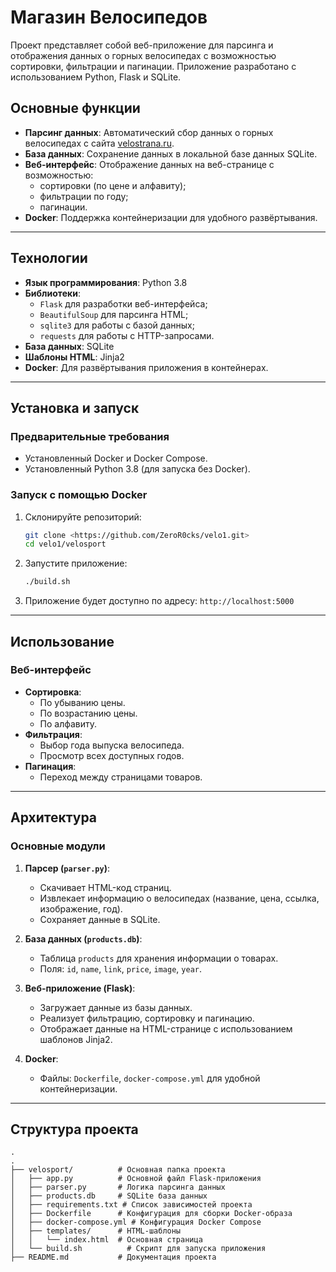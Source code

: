# Магазин Велосипедов

Проект представляет собой веб-приложение для парсинга и отображения данных о горных велосипедах с возможностью сортировки, фильтрации и пагинации. Приложение разработано с использованием Python, Flask и SQLite.

## Основные функции

- **Парсинг данных**: Автоматический сбор данных о горных велосипедах с сайта [velostrana.ru](https://www.velostrana.ru).
- **База данных**: Сохранение данных в локальной базе данных SQLite.
- **Веб-интерфейс**: Отображение данных на веб-странице с возможностью:
  - сортировки (по цене и алфавиту);
  - фильтрации по году;
  - пагинации.
- **Docker**: Поддержка контейнеризации для удобного развёртывания.

---

## Технологии

- **Язык программирования**: Python 3.8
- **Библиотеки**:
  - `Flask` для разработки веб-интерфейса;
  - `BeautifulSoup` для парсинга HTML;
  - `sqlite3` для работы с базой данных;
  - `requests` для работы с HTTP-запросами.
- **База данных**: SQLite
- **Шаблоны HTML**: Jinja2
- **Docker**: Для развёртывания приложения в контейнерах.

---

## Установка и запуск

### Предварительные требования

- Установленный Docker и Docker Compose.
- Установленный Python 3.8 (для запуска без Docker).

### Запуск с помощью Docker

1. Склонируйте репозиторий:

   ```bash
   git clone <https://github.com/ZeroR0cks/velo1.git>
   cd velo1/velosport
   ```

2. Запустите приложение:

   ```bash
   ./build.sh
   ```

3. Приложение будет доступно по адресу: `http://localhost:5000`


---

## Использование

### Веб-интерфейс

- **Сортировка**:
  - По убыванию цены.
  - По возрастанию цены.
  - По алфавиту.
- **Фильтрация**:
  - Выбор года выпуска велосипеда.
  - Просмотр всех доступных годов.
- **Пагинация**:
  - Переход между страницами товаров.

---

## Архитектура

### Основные модули

1. **Парсер (`parser.py`)**:

   - Скачивает HTML-код страниц.
   - Извлекает информацию о велосипедах (название, цена, ссылка, изображение, год).
   - Сохраняет данные в SQLite.

2. **База данных (`products.db`)**:

   - Таблица `products` для хранения информации о товарах.
   - Поля: `id`, `name`, `link`, `price`, `image`, `year`.

3. **Веб-приложение (Flask)**:

   - Загружает данные из базы данных.
   - Реализует фильтрацию, сортировку и пагинацию.
   - Отображает данные на HTML-странице с использованием шаблонов Jinja2.

4. **Docker**:

   - Файлы: `Dockerfile`, `docker-compose.yml` для удобной контейнеризации.

---

## Структура проекта

```
.
.
├── velosport/          # Основная папка проекта
│   ├── app.py          # Основной файл Flask-приложения
│   ├── parser.py       # Логика парсинга данных
│   ├── products.db     # SQLite база данных
│   ├── requirements.txt # Список зависимостей проекта
│   ├── Dockerfile      # Конфигурация для сборки Docker-образа
│   ├── docker-compose.yml # Конфигурация Docker Compose
│   ├── templates/      # HTML-шаблоны
│   │   └── index.html  # Основная страница
│   └── build.sh          # Скрипт для запуска приложения
├── README.md           # Документация проекта
```


